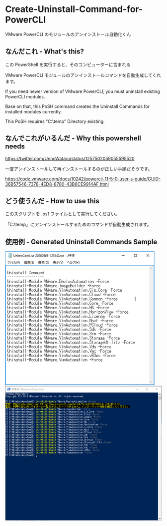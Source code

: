 # Create-Uninstall-Command-for-PowerCLI
VMware PowerCLI のモジュールのアンインストール自動化くん

## なんだこれ - What's this?
この PowerShell を実行すると、そのコンピューターに含まれる

VMware PowerCLI モジュールのアンインストールコマンドを自動生成してくれます。

If you need newer version of VMware PowerCLI, you must uninstall existing PowerCLI modules.

Base on that, this PoSH command creates the Uninstall Commands for installed modules currently.

This PoSH requires "C:\temp" Directory existing.

## なんでこれがいるんだ - Why this powershell needs
https://twitter.com/UnnoWataru/status/1257502059055595520

一度アンインストールして再インストールするのが正しい手順だそうです。

https://code.vmware.com/docs/10242/powercli-11-5-0-user-s-guide/GUID-36B57546-7378-4ED8-8780-43B6CE9914AF.html

## どう使うんだ - How to use this
このスクリプトを .ps1 ファイルとして実行してください。

「C:\temp」にアンインストールするためのコマンドが自動生成されます。

## 使用例 - Generated Uninstall Commands Sample
<img src="https://github.com/unnowataru/Create-Uninstall-Command-for-PowerCLI/blob/master/001.PNG" width=480>

<img src="https://github.com/unnowataru/Create-Uninstall-Command-for-PowerCLI/blob/master/002.PNG" width=800>



